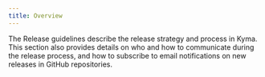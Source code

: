 ```yaml
---
title: Overview
---
```


The Release guidelines describe the release strategy and process in Kyma. This section also provides details on who and how to communicate during the release process, and how to subscribe to email notifications on new releases in GitHub repositories.